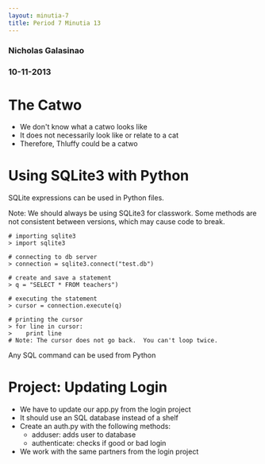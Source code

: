 ```yaml
---
layout: minutia-7
title: Period 7 Minutia 13
---
```


### Nicholas Galasinao
### 10-11-2013


# The Catwo

* We don't know what a catwo looks like
* It does not necessarily look like or relate to a cat
* Therefore, Thluffy could be a catwo

# Using SQLite3 with Python

SQLite expressions can be used in Python files.

Note: We should always be using SQLite3 for classwork.  Some methods are not consistent between versions, which may cause code to break.

    # importing sqlite3
    > import sqlite3

    # connecting to db server
    > connection = sqlite3.connect("test.db")

    # create and save a statement
    > q = "SELECT * FROM teachers")

    # executing the statement
    > cursor = connection.execute(q)

    # printing the cursor
    > for line in cursor:
    >    print line
    # Note: The cursor does not go back.  You can't loop twice.

Any SQL command can be used from Python


# Project: Updating Login

* We have to update our app.py from the login project
* It should use an SQL database instead of a shelf
* Create an auth.py with the following methods:
  * adduser: adds user to database
  * authenticate:  checks if good or bad login
* We work with the same partners from the login project